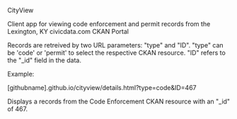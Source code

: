 CityView

Client app for viewing code enforcement and permit records from the Lexington, KY civicdata.com CKAN Portal

Records are retreived by two URL parameters: "type" and "ID". "type" can be 'code' or 'permit' to select the respective CKAN resource. "ID" refers to the "_id" field in the data.

Example:

[githubname].github.io/cityview/details.html?type=code&ID=467

Displays a records from the Code Enforcement CKAN resource with an "_id" of 467.

